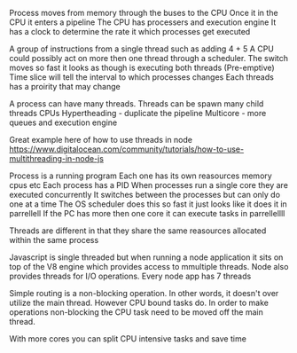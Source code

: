 
Process moves from memory through the buses to the CPU
Once it in the CPU it enters a pipeline
The CPU has processers and execution engine
It has a clock to determine the rate it which processes get executed

A group of instructions from a single thread such as adding 4 + 5
A CPU could possibly act on more then one thread through a scheduler.
The switch moves so fast it looks as though is executing both threads (Pre-emptive)
Time slice will tell the interval to which processes changes
Each threads has a proirity that may change

A process can have many threads.  Threads can be spawn many child threads
CPUs
Hypertheading - duplicate the pipeline
Multicore - more queues and execution engine

Great example here of how to use threads in node
https://www.digitalocean.com/community/tutorials/how-to-use-multithreading-in-node-js

Process is a running program
Each one has its own reasources memory cpus etc
Each process has a PID
When processes run a single core they are executed concurrently
It switches between the processes but can only do one at a time
The OS scheduler does this so fast it just looks like it does it in parrellell
If the PC has more then one core it can execute tasks in parrellellll

Threads are different in that they share the same reasources allocated within the same process

Javascript is single threaded but when running a node application it sits on top of the V8 engine which provides access to mmultiple threads.  Node also provides threads for I/O operations.  Every node app has 7 threads

Simple routing is a non-blocking operation.  In other words, it doesn't over utilize the main thread.  However CPU bound tasks do.  In order to make operations non-blocking the CPU task need to be moved off the main thread. 

With more cores you can split CPU intensive tasks and save time



